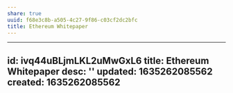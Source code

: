 ```yaml
---
share: true
uuid: f68e3c8b-a505-4c27-9f86-c03cf2dc2bfc
title: Ethereum Whitepaper
---
```

---
id: ivq44uBLjmLKL2uMwGxL6
title: Ethereum Whitepaper
desc: ''
updated: 1635262085562
created: 1635262085562
---